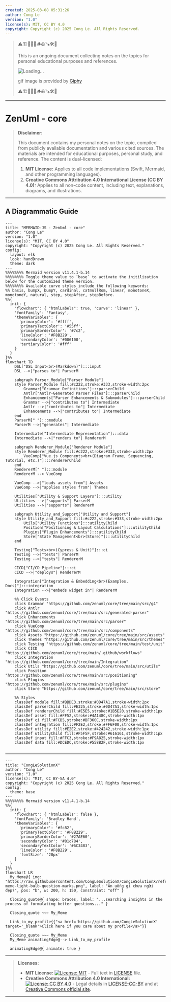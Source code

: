 ```yaml
---
created: 2025-03-08 05:31:26
author: Cong Le
version: "1.0"
license(s): MIT, CC BY 4.0
copyright: Copyright (c) 2025 Cong Le. All Rights Reserved.
---
```


> ⚠️🏗️🚧🦺🧱🪵🪨🪚🛠️👷
> 
> This is an ongoing document collecting notes on the topics for personal educational purposes and references. 
> 
> ![Loading...](https://media0.giphy.com/media/v1.Y2lkPTc5MGI3NjExeHJ4YXdtYjJpMDl0MzEwYmU4ZzBobG0waGNiN3MzNzR0d2R2NnMwNSZlcD12MV9pbnRlcm5hbF9naWZfYnlfaWQmY3Q9Zw/26gssNOlBJKjEM3yo/giphy.gif)
> 
> gif image is provided by [Giphy](https://giphy.com)
> 
> ⚠️🏗️🚧🦺🧱🪵🪨🪚🛠️👷

----

# ZenUml - core
> **Disclaimer:**
>
> This document contains my personal notes on the topic,
> compiled from publicly available documentation and various cited sources.
> The materials are intended for educational purposes, personal study, and reference.
> The content is dual-licensed:
> 1. **MIT License:** Applies to all code implementations (Swift, Mermaid, and other programming languages).
> 2. **Creative Commons Attribution 4.0 International License (CC BY 4.0):** Applies to all non-code content, including text, explanations, diagrams, and illustrations.
---


## A Diagrammatic Guide 




```mermaid
---
title: "MERMAID-JS - ZenUml - core"
author: "Cong Le"
version: "1.0"
license(s): "MIT, CC BY 4.0"
copyright: "Copyright (c) 2025 Cong Le. All Rights Reserved."
config:
  layout: elk
  look: handDrawn
  theme: dark
---
%%%%%%%% Mermaid version v11.4.1-b.14
%%%%%%%% Toggle theme value to `base` to activate the initilization below for the customized theme version.
%%%%%%%% Available curve styles include the following keywords:
%% basis, bumpX, bumpY, cardinal, catmullRom, linear, monotoneX, monotoneY, natural, step, stepAfter, stepBefore.
%%{
  init: {
    "flowchart": { "htmlLabels": true, 'curve': 'linear' },
    'fontFamily': 'Fantasy',
    'themeVariables': {
      'primaryColor': '#ffff',
      'primaryTextColor': '#55ff',
      'primaryBorderColor': '#7c2',
      'lineColor': '#F8B229',
      'secondaryColor': '#006100',
      'tertiaryColor': '#fff'
    }
  }
}%%
flowchart TD
    DSL["DSL Input<br>(Markdown)"]:::input
    DSL -->|"parses to"| ParserM

    subgraph Parser_Module["Parser Module"]
    style Parser_Module fill:#c222,stroke:#333,stroke-width:2px
        Grammar["Grammar Definitions"]:::parserChild
        Antlr["Antlr-Generated Parser Files"]:::parserChild
        Enhancements["Parser Enhancements & Submodules"]:::parserChild
        Grammar -->|"contributes to"| Intermediate
        Antlr -->|"contributes to"| Intermediate
        Enhancements -->|"contributes to"| Intermediate
    end
    ParserM[" "]:::module
    ParserM -->|"generates"| Intermediate

    Intermediate["Intermediate Representation"]:::data
    Intermediate -->|"renders to"| RendererM

    subgraph Renderer_Module["Renderer Module"]
    style Renderer_Module fill:#c222,stroke:#333,stroke-width:2px
        VueComp["Vue.js Components<br>(Diagram Frame, Sequencing, Tutorial, etc.)"]:::rendererChild
    end
    RendererM[" "]:::module
    RendererM --> VueComp

    VueComp -->|"loads assets from"| Assets
    VueComp -->|"applies styles from"| Themes

    Utilities["Utility & Support Layers"]:::utility
    Utilities -->|"supports"| ParserM
    Utilities -->|"supports"| RendererM

    subgraph Utility_and_Support["Utility and Support"]
    style Utility_and_Support fill:#c222,stroke:#333,stroke-width:2px
        Utils["Utility Functions"]:::utilityChild
        Position["Positioning & Layout Calculations"]:::utilityChild
        Plugins["Plugin Enhancements"]:::utilityChild
        Store["State Management<br>(Store)"]:::utilityChild
    end

    Testing["Tests<br>(Cypress & Unit)"]:::ci
    Testing -->|"tests"| ParserM
    Testing -->|"tests"| RendererM

    CICD["CI/CD Pipeline"]:::ci
    CICD -->|"deploys"| RendererM

    Integration["Integration & Embedding<br>(Examples, Docs)"]:::integration
    Integration -->|"embeds widget in"| RendererM

    %% Click Events
    click Grammar "https://github.com/zenuml/core/tree/main/src/g4"
    click Antlr "https://github.com/zenuml/core/tree/main/src/generated-parser"
    click Enhancements "https://github.com/zenuml/core/tree/main/src/parser"
    click VueComp "https://github.com/zenuml/core/tree/main/src/components"
    click Assets "https://github.com/zenuml/core/tree/main/src/assets"
    click Themes "https://github.com/zenuml/core/tree/main/src/themes"
    click Testing "https://github.com/zenuml/core/tree/main/test/unit"
    click CICD "https://github.com/zenuml/core/tree/main/.github/workflows"
    click Integration "https://github.com/zenuml/core/tree/main/Integration"
    click Utils "https://github.com/zenuml/core/tree/main/src/utils"
    click Position "https://github.com/zenuml/core/tree/main/src/positioning"
    click Plugins "https://github.com/zenuml/core/tree/main/src/plugins"
    click Store "https://github.com/zenuml/core/tree/main/src/store"

    %% Styles
    classDef module fill:#BBDE3,stroke:#0D47A1,stroke-width:2px
    classDef parserChild fill:#E325,stroke:#0D47A1,stroke-width:1px
    classDef rendererChild fill:#E5E5,stroke:#1B5E20,stroke-width:1px
    classDef asset fill:#FF52,stroke:#4A148C,stroke-width:1px
    classDef ci fill:#FCB5,stroke:#BF360C,stroke-width:1px
    classDef integration fill:#F2E2,stroke:#FF6F00,stroke-width:1px
    classDef utility fill:#E2E2,stroke:#424242,stroke-width:1px
    classDef utilityChild fill:#F5F5F,stroke:#616161,stroke-width:1px
    classDef input fill:#FFC3,stroke:#F9A825,stroke-width:1px
    classDef data fill:#DCEDC,stroke:#558B2F,stroke-width:1px
    
```




---

<!-- 
```mermaid
%% Current Mermaid version
info
```  -->


```mermaid
---
title: "CongLeSolutionX"
author: "Cong Le"
version: "1.0"
license(s): "MIT, CC BY-SA 4.0"
copyright: "Copyright (c) 2025 Cong Le. All Rights Reserved."
config:
  theme: base
---
%%%%%%%% Mermaid version v11.4.1-b.14
%%{
  init: {
    'flowchart': { 'htmlLabels': false },
    'fontFamily': 'Bradley Hand',
    'themeVariables': {
      'primaryColor': '#fc82',
      'primaryTextColor': '#F8B229',
      'primaryBorderColor': '#27AE60',
      'secondaryColor': '#81c784',
      'secondaryTextColor': '#6C3483',
      'lineColor': '#F8B229',
      'fontSize': '20px'
    }
  }
}%%
flowchart LR
  My_Meme@{ img: "https://raw.githubusercontent.com/CongLeSolutionX/CongLeSolutionX/refs/heads/main/assets/images/My-meme-light-bulb-question-marks.png", label: "Ăn uống gì chưa ngừi đẹp?", pos: "b", w: 200, h: 150, constraint: "off" }

  Closing_quote@{ shape: braces, label: "...searching insights in the process of formulating better questions..." }

  Closing_quote ~~~ My_Meme
    
  Link_to_my_profile{{"<a href='https://github.com/CongLeSolutionX' target='_blank'>Click here if you care about my profile</a>"}}

  Closing_quote ~~~ My_Meme
  My_Meme animatingEdge@--> Link_to_my_profile
  
  animatingEdge@{ animate: true }

```

---
> **Licenses:**
>
> - **MIT License:**  [![License: MIT](https://img.shields.io/badge/License-MIT-yellow.svg)](LICENSE) - Full text in [LICENSE](LICENSE) file.
> - **Creative Commons Attribution 4.0 International:** [![License: CC BY 4.0](https://licensebuttons.net/l/by/4.0/88x31.png)](LICENSE-CC-BY) - Legal details in [LICENSE-CC-BY](LICENSE-CC-BY) and at [Creative Commons official site](http://creativecommons.org/licenses/by/4.0/).
> 
---
